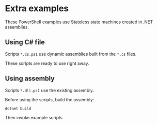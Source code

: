 ﻿# Extra examples

These PowerShell examples use Stateless state machines created in .NET assemblies.

## Using C# file

Scripts `*.cs.ps1` use dynamic assemblies built from the `*.cs` files.

These scripts are ready to use right away.

## Using assembly

Scripts `*.dll.ps1` use the existing assembly.

Before using the scripts, build the assembly:

    dotnet build

Then invoke example scripts.
